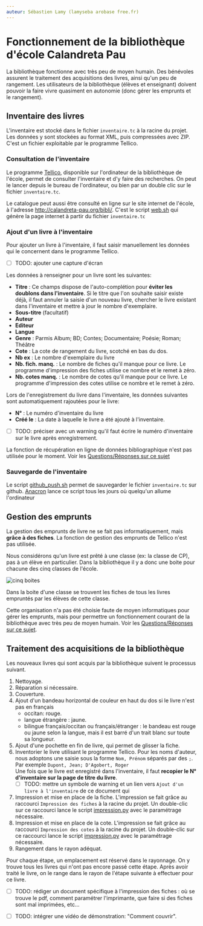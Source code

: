 ```yaml
---
auteur: Sébastien Lamy (lamyseba arobase free.fr)
---
```


Fonctionnement de la bibliothèque d'école Calandreta Pau
===========================================================

La bibliothèque fonctionne avec très peu de moyen humain. Des bénévoles assurent
le traitement des acquisitions des livres, ainsi qu'un peu de rangement. Les 
utilisateurs de la bibliothèque (élèves et enseignant) doivent pouvoir la faire
vivre quasiment en autonomie (donc gérer les emprunts et le rangement).



Inventaire des livres
-------------------------------------
L'inventaire est stocké dans le fichier `inventaire.tc` à la racine du projet.
Les données y sont stockées au format XML, puis compressées avec ZIP.
C'est un fichier exploitable par le programme Tellico.


### Consultation de l'inventaire
Le programme [Tellico][], disponible sur l'ordinateur de la bibliothèque de 
l'école, permet de consulter l'inventaire et d'y faire des recherches. On peut 
le lancer depuis le bureau de l'ordinateur, ou bien par un double clic sur le 
fichier `inventaire.tc`.

Le catalogue peut aussi être consulté en ligne sur le site internet de l'école,
à l'adresse <http://calandreta-pau.org/bibli/>. C'est le script [web.sh][] qui 
génère la page internet à partir du fichier `inventaire.tc`


### Ajout d'un livre à l'inventaire
Pour ajouter un livre à l'inventaire, il faut saisir manuellement les données
qui le concernent dans le programme Tellico.

* [ ] TODO: ajouter une capture d'écran

Les données à renseigner pour un livre sont les suivantes:

* **Titre** : Ce champs dispose de l'auto-complétion pour 
  **éviter les doublons  dans l'inventaire**. Si le titre que l'on souhaite
  saisir existe déjà, il faut annuler la saisie d'un nouveau livre, chercher le 
  livre existant dans l'inventaire et mettre à jour le nombre d'exemplaire.
* **Sous-titre** (facultatif)
* **Auteur**
* **Editeur**
* **Langue**
* **Genre** : Parmis Album; BD; Contes; Documentaire; Poésie; Roman; Théâtre
* **Cote** : La cote de rangement du livre, scotché en bas du dos.
* **Nb ex** : Le nombre d'exemplaire du livre
* **Nb. fich. manq.** : Le nombre de fiches qu'il manque pour ce livre. Le 
  programme d'impression des fiches utilise ce nombre et le remet à zéro.
* **Nb. cotes manq.** : Le nombre de cotes qu'il manque pour ce livre. Le 
  programme d'impression des cotes utilise ce nombre et le remet à zéro.

Lors de l'enregistrement du livre dans l'inventaire, les données suivantes sont
automatiquement rajoutées pour le livre:

* **N°** : Le numéro d'inventaire du livre
* **Créé le** : La date à laquelle le livre a été ajouté à l'inventaire.

* [ ] TODO: préciser avec un warning qu'il faut écrire le numéro d'inventaire
  sur le livre après enregistrement.

La fonction de récupération en ligne de données bibliographique n'est pas 
utilisée pour le moment. Voir les [Questions/Réponses sur ce sujet](questions-reponses.html#les-données-bibliographiques-sont-elles-récupérées-en-ligne)



### Sauvegarde de l'inventaire
Le script [github_push.sh][] permet de sauvegarder le fichier `inventaire.tc`
sur github. [Anacron][] lance ce script tous les jours où quelqu'un allume 
l'ordinateur




Gestion des emprunts
-------------------------------------
La gestion des emprunts de livre ne se fait pas informatiquement, mais **grâce
à des fiches**. La fonction de gestion des emprunts de Tellico n'est pas utilisée. 

Nous considérons qu'un livre est prêté à une classe (ex: la classe de CP), pas à 
un élève en particulier. Dans la bibliothèque il y a donc une boite pour
chacune des cinq classes de l'école. 

![cinq boites](images/boites.png)

Dans la boite d'une classe se trouvent les fiches de tous les livres empruntés 
par les élèves de cette classe.

Cette organisation n'a pas été choisie faute de moyen informatiques pour
gérer les emprunts, mais pour permettre un fonctionnement courant de la 
bibliothèque avec très peu de moyen humain. Voir les 
[Questions/Réponses sur ce sujet](questions-reponses.html#pourquoi-une-gestion-des-prêts-par-fiches).





Traitement des acquisitions de la bibliothèque
-------------------------------------
Les nouveaux livres qui sont acquis par la bibliothèque suivent le processus
suivant.

1. Nettoyage.
2. Réparation si nécessaire.
3. Couverture.
4. Ajout d'un bandeau horizontal de couleur en haut du dos si le livre n'est pas 
  en français  
    * occitan: rouge.
    * langue étrangère : jaune.
    * bilingue français/occitan ou français/étranger :  le bandeau est rouge ou 
      jaune selon la langue, mais il est barré d'un trait blanc sur toute sa
      longueur.
5. Ajout d'une pochette en fin de livre, qui permet de glisser la fiche.
6. Inventorier le livre utilisant le programme Tellico. Pour les noms d'auteur, 
   nous adoptons une saisie sous la forme `Nom, Prénom` séparés par des `;`.  
   Par exemple `Dupont, Jean; D'Agobert, Roger`     
   Une fois que le livre est enregistré dans l'inventaire, il faut **recopier le
   N° d'inventaire sur la page de titre du livre**.  
     * [ ] TODO: mettre un symbole de warning et un lien vers `Ajout d'un livre à l'inventaire`
       de ce document qui 
7. Impression et mise en place de la fiche. L'impression se fait grâce au 
   raccourci `Impression des fiches` à la racine du projet. Un double-clic
   sur ce raccourci lance le script [impression.py][] avec le paramétrage 
   nécessaire. 
8. Impression et mise en place de la cote. L'impression se fait grâce au
   raccourci `Impression des cotes` à la racine du projet. Un double-clic
   sur ce raccourci lance le script [impression.py][] avec le
   paramétrage nécessaire.
9. Rangement dans le rayon adéquat.

Pour chaque étape, un emplacement est réservé dans le rayonnage. On y trouve
tous les livres qui n'ont pas encore passé cette étape. Après avoir traité
le livre, on le range dans le rayon de l'étape suivante à effectuer pour
ce livre.
 
* [ ] TODO: rédiger un document spécifique à l'impression des fiches : où se
  trouve le pdf, comment paramétrer l'imprimante, que faire si des fiches sont
  mal imprimées, etc...
* [ ] TODO: intégrer une vidéo de démonstration: "Comment couvrir".



[Tellico]:http://tellico-project.org/
[impression.py]:utilisation-des-scripts.html#impressionpy
[web.sh]:utilisation-des-scripts.html#websh
[github_push.sh]:utilisation-des-scripts.html#github_pushsh
[rename_authors.py]:utilisation-des-scripts.html#rename_authorspy
[anacron]:http://www.delafond.org/traducmanfr/man/man8/anacron.8.html
[page internet générée à partir du catalogue]:http://calandreta-pau.org/bibli/


